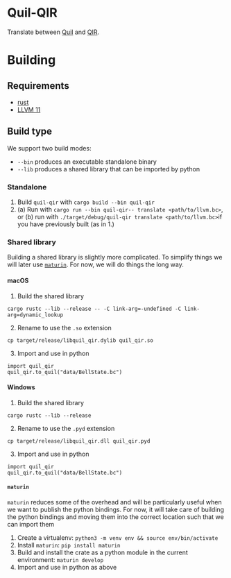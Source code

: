 # Quil-QIR

Translate between [Quil](https://github.com/quil-lang/quil) and [QIR](https://devblogs.microsoft.com/qsharp/introducing-quantum-intermediate-representation-qir/).

# Building

## Requirements

- [rust](https://rustup.rs/)
- [LLVM 11](https://releases.llvm.org/11.0.0/docs/ReleaseNotes.html)

## Build type

We support two build modes:

- `--bin` produces an executable standalone binary
- `--lib` produces a shared library that can be imported by python

### Standalone

1. Build `quil-qir` with `cargo build --bin quil-qir`
2. (a) Run with `cargo run --bin quil-qir-- translate <path/to/llvm.bc>`, or (b) run with `./target/debug/quil-qir translate <path/to/llvm.bc>`if you have previously built (as in 1.)

### Shared library

Building a shared library is slightly more complicated. To simplify things we will later use [`maturin`](https://github.com/PyO3/maturin). For now, we will do things the long way.

#### macOS

1. Build the shared library

```
cargo rustc --lib --release -- -C link-arg=-undefined -C link-arg=dynamic_lookup
```

2. Rename to use the `.so` extension

```
cp target/release/libquil_qir.dylib quil_qir.so
```

3. Import and use in python

```
import quil_qir
quil_qir.to_quil("data/BellState.bc")
```

#### Windows

1. Build the shared library

```
cargo rustc --lib --release
```

2. Rename to use the `.pyd` extension

```
cp target/release/libquil_qir.dll quil_qir.pyd
```

3. Import and use in python

```
import quil_qir
quil_qir.to_quil("data/BellState.bc")
```

#### `maturin`

`maturin` reduces some of the overhead and will be particularly useful when we want to publish the python bindings. For now, it will take care of building the python bindings and moving them into the correct location such that we can import them

1. Create a virtualenv: `python3 -m venv env && source env/bin/activate`
2. Install `maturin`: `pip install maturin`
3. Build and install the crate as a python module in the current environment: `maturin develop`
4. Import and use in python as above
